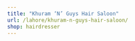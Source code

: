 ```yaml
---
title: "Khuram ‘N’ Guys Hair Saloon"
url: /lahore/khuram-n-guys-hair-saloon/
shop: hairdresser
---
```

